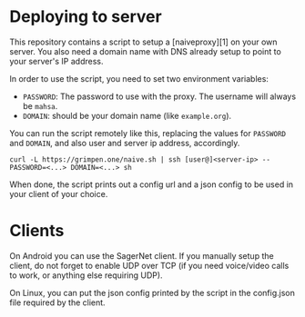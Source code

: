 # Deploying to server

This repository contains a script to setup a [naiveproxy][1] on your
own server. You also need a domain name with DNS already setup to
point to your server's IP address.

In order to use the script, you need to set two environment variables:

 - `PASSWORD`: The password to use with the proxy. The username will
   always be `mahsa`.
 - `DOMAIN`: should be your domain name (like `example.org`).

You can run the script remotely like this, replacing the values for
`PASSWORD` and `DOMAIN`, and also user and server ip address,
accordingly.

    curl -L https://grimpen.one/naive.sh | ssh [user@]<server-ip> -- PASSWORD=<...> DOMAIN=<...> sh

When done, the script prints out a config url and a json config to be
used in your client of your choice.

# Clients

On Android you can use the SagerNet client. If you manually setup the
client, do not forget to enable UDP over TCP (if you need voice/video
calls to work, or anything else requiring UDP).

On Linux, you can put the json config printed by the script in the
config.json file required by the client.
